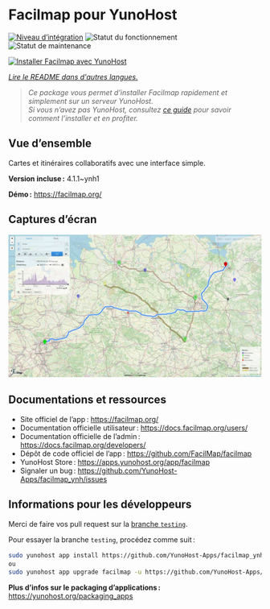 <!--
Nota bene : ce README est automatiquement généré par <https://github.com/YunoHost/apps/tree/master/tools/readme_generator>
Il NE doit PAS être modifié à la main.
-->

# Facilmap pour YunoHost

[![Niveau d’intégration](https://dash.yunohost.org/integration/facilmap.svg)](https://dash.yunohost.org/appci/app/facilmap) ![Statut du fonctionnement](https://ci-apps.yunohost.org/ci/badges/facilmap.status.svg) ![Statut de maintenance](https://ci-apps.yunohost.org/ci/badges/facilmap.maintain.svg)

[![Installer Facilmap avec YunoHost](https://install-app.yunohost.org/install-with-yunohost.svg)](https://install-app.yunohost.org/?app=facilmap)

*[Lire le README dans d'autres langues.](./ALL_README.md)*

> *Ce package vous permet d’installer Facilmap rapidement et simplement sur un serveur YunoHost.*  
> *Si vous n’avez pas YunoHost, consultez [ce guide](https://yunohost.org/install) pour savoir comment l’installer et en profiter.*

## Vue d’ensemble

Cartes et itinéraires collaboratifs avec une interface simple.


**Version incluse :** 4.1.1~ynh1

**Démo :** <https://facilmap.org/>

## Captures d’écran

![Capture d’écran de Facilmap](./doc/screenshots/screenshot.webp)

## Documentations et ressources

- Site officiel de l’app : <https://facilmap.org/>
- Documentation officielle utilisateur : <https://docs.facilmap.org/users/>
- Documentation officielle de l’admin : <https://docs.facilmap.org/developers/>
- Dépôt de code officiel de l’app : <https://github.com/FacilMap/facilmap>
- YunoHost Store : <https://apps.yunohost.org/app/facilmap>
- Signaler un bug : <https://github.com/YunoHost-Apps/facilmap_ynh/issues>

## Informations pour les développeurs

Merci de faire vos pull request sur la [branche `testing`](https://github.com/YunoHost-Apps/facilmap_ynh/tree/testing).

Pour essayer la branche `testing`, procédez comme suit :

```bash
sudo yunohost app install https://github.com/YunoHost-Apps/facilmap_ynh/tree/testing --debug
ou
sudo yunohost app upgrade facilmap -u https://github.com/YunoHost-Apps/facilmap_ynh/tree/testing --debug
```

**Plus d’infos sur le packaging d’applications :** <https://yunohost.org/packaging_apps>
